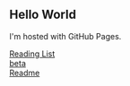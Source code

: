 ## Hello World
I'm hosted with GitHub Pages.

[Reading List](books.md)  
[beta](beta.md)  
[Readme](README.md)
